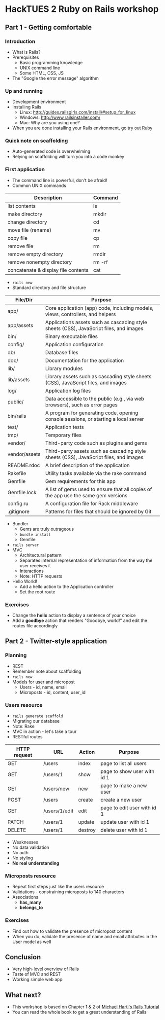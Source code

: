 # HackTUES 2 Ruby on Rails workshop

## Part 1 - Getting comfortable

### Introduction
* What is Rails?
* Prerequisites
  * Basic programming knowledge
  * UNIX command line
  * Some HTML, CSS, JS
* The "Google the error message" algorithm

### Up and running
* Development environment
* Installing Rails
  * Linux: http://guides.railsgirls.com/install/#setup_for_linux
  * Windows: http://www.railsinstaller.com/
  * Mac: Why are you using one?
* When you are done installing your Rails environment, go [try out Ruby](http://tryruby.org)

### Quick note on scaffolding
* Auto-generated code is overwhelming
* Relying on scaffolding will turn you into a code monkey

### First application
* The command line is powerful, don't be afraid!
* Common UNIX commands

Description                         | Command
------------------------------------|---------------------
list contents                       | ls
make directory                      | mkdir <dirname>
change directory                    | cd <dirname>
move file (rename)                  | mv <source> <target>
copy file                           | cp <source> <target>
remove file                         | rm <file>
remove empty directory              | rmdir <directory>
remove nonempty directory           | rm -rf <directory>
concatenate & display file contents | cat <file>

* ```rails new```
* Standard directory and file structure

File/Dir      | Purpose
--------------|----------------------------------------------------------------------------------------
app/          | Core application (app) code, including models, views, controllers, and helpers
app/assets    | Applications assets such as cascading style sheets (CSS), JavaScript files, and images
bin/          | Binary executable files
config/       | Application configuration
db/           | Database files
doc/          | Documentation for the application
lib/          | Library modules
lib/assets 	  | Library assets such as cascading style sheets (CSS), JavaScript files, and images
log/ 	        | Application log files
public/ 	     | Data accessible to the public (e.g., via web browsers), such as error pages
bin/rails     | A program for generating code, opening console sessions, or starting a local server
test/         | Application tests
tmp/ 	        | Temporary files
vendor/       | Third-party code such as plugins and gems
vendor/assets | Third-party assets such as cascading style sheets (CSS), JavaScript files, and images
README.rdoc   | A brief description of the application
Rakefile 	    | Utility tasks available via the rake command
Gemfile     	 | Gem requirements for this app
Gemfile.lock 	| A list of gems used to ensure that all copies of the app use the same gem versions
config.ru 	   | A configuration file for Rack middleware
.gitignore   	| Patterns for files that should be ignored by Git

* Bundler
  * Gems are truly outrageous
  * ```bundle install```
  * Gemfile
* ```rails server```
* MVC
  * Architectural pattern
  * Separates internal representation of information from the way the user receives it
  * Interactions
  * Note: HTTP requests
* Hello World!
  * Add a hello action to the Application controller
  * Set the root route

### Exercises
* Change the **hello** action to display a sentence of your choice
* Add a **goodbye** action that renders "Goodbye, world!" and edit the routes file accordingly

## Part 2 - Twitter-style application

### Planning
* REST
* Remember note about scaffolding
* ```rails new```
* Models for user and micropost
  * Users - id, name, email
  * Microposts - id, content, user_id
 
### Users resource
* ```rails generate scaffold```
* Migrating our database
* Note: Rake
* MVC in action - let's take a tour
* RESTful routes

HTTP request |	URL           |	Action  |	Purpose
-------------|---------------|---------|-----------------------------
GET          |	/users        |	index   |	page to list all users
GET          |	/users/1      |	show    |	page to show user with id 1
GET          |	/users/new    |	new     |	page to make a new user
POST         |	/users        |	create  |	create a new user
GET          |	/users/1/edit |	edit    |	page to edit user with id 1
PATCH        |	/users/1      |	update  |	update user with id 1
DELETE       |	/users/1      |	destroy |	delete user with id 1

* Weaknesses
 * No data validation
 * No auth
 * No styling
 * **No real understanding**

### Microposts resource
* Repeat first steps just like the users resource
* Validations - constraining microposts to 140 characters
* Associations
  * **has_many**
  * **belongs_to**

### Exercises
* Find out how to validate the presence of micropost content
* When you do, validate the presence of name and email attributes in the User model as well

## Conclusion
* Very high-level overview of Rails
* Taste of MVC and REST
* Working simple web app

## What next?
* This workshop is based on Chapter 1 & 2 of [Michael Hartl's Rails Tutorial](https://www.railstutorial.org/)
* You can read the whole book to get a great understanding of Rails
